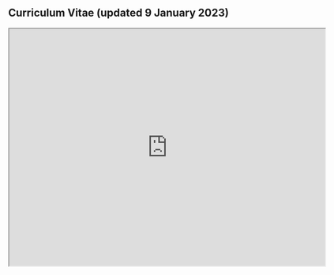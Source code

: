 ## Curriculum Vitae (updated 9 January 2023)

<iframe src="https://drive.google.com/file/d/1UAjSOLOVOWFC2cZZZoiItQJAaoe5tgsj/preview" width="640" height="480" allow="autoplay"></iframe>
